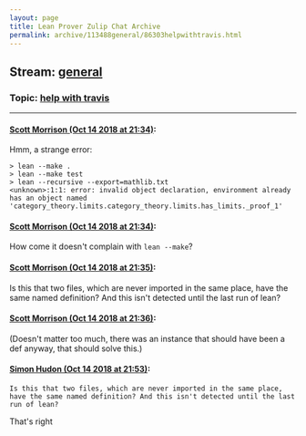```yaml
---
layout: page
title: Lean Prover Zulip Chat Archive 
permalink: archive/113488general/86303helpwithtravis.html
---
```


## Stream: [general](index.html)
### Topic: [help with travis](86303helpwithtravis.html)

---

#### [Scott Morrison (Oct 14 2018 at 21:34)](https://leanprover.zulipchat.com/#narrow/stream/113488-general/topic/help%20with%20travis/near/135790347):
Hmm, a strange error:

```
> lean --make .
> lean --make test
> lean --recursive --export=mathlib.txt
<unknown>:1:1: error: invalid object declaration, environment already has an object named 'category_theory.limits.category_theory.limits.has_limits._proof_1'
```

#### [Scott Morrison (Oct 14 2018 at 21:34)](https://leanprover.zulipchat.com/#narrow/stream/113488-general/topic/help%20with%20travis/near/135790352):
How come it doesn't complain with `lean --make`?

#### [Scott Morrison (Oct 14 2018 at 21:35)](https://leanprover.zulipchat.com/#narrow/stream/113488-general/topic/help%20with%20travis/near/135790362):
Is this that two files, which are never imported in the same place, have the same named definition? And this isn't detected until the last run of lean?

#### [Scott Morrison (Oct 14 2018 at 21:36)](https://leanprover.zulipchat.com/#narrow/stream/113488-general/topic/help%20with%20travis/near/135790418):
(Doesn't matter too much, there was an instance that should have been a def anyway, that should solve this.)

#### [Simon Hudon (Oct 14 2018 at 21:53)](https://leanprover.zulipchat.com/#narrow/stream/113488-general/topic/help%20with%20travis/near/135790980):
```quote
Is this that two files, which are never imported in the same place, have the same named definition? And this isn't detected until the last run of lean?
```
That's right


